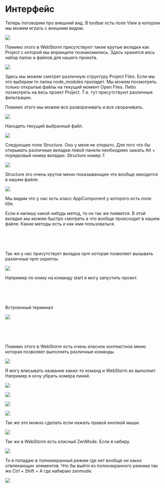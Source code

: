 # Интерфейс

Теперь поговорим про внешний вид. В toolbar есть поле View в котором мы можем играть с внешним видом.

![](img/001.jpg)

Помимо этого в WebStorm присутствуют такие крутые вкладки как Project с которой мы впринципе познакомились. Здесь хранится весь набор папок и файлов для нашего проекта.

![](img/002.jpg)

Здесь мы можем смотрет различную структуру Project Files. Если мы это выберем то папка node_modules пропадет.
Мы можем посмотреть только открытые файлы на текущий момент Open Files.
Либо посмотреть на весь проект Project. Т.е. тут присутствуют различные фильтрации.

Помимо этого мы можем все разворачивать и все сворачивать.

![](img/003.jpg)

Находить текущий выбранный файл.

![](img/004.jpg)

Следующее поле Structure. Оно у меня не открыто. Для того что бы открывать различные вкладки левой панели необходимо зажать Alt + порядковый номер вкладки. Structure номер 7.

![](img/005.jpg)

Structure это очень крутое меню показывающее что вообще находится в нашем файле.

![](img/006.jpg)

Мы видим что у нас есть класс AppComponent у которого есть поле title.

Если я напишу какой нибудь метод, то он так же появится. В этой вкладке мы можем быстро смотреть а что вообще происходит в нашем файле. Какие методы есть и как ими пользоваться.

<br/>
<br/>
<br/>

Так же у нас присутствует вкладка npm которая позволяет вызывать различные npm скрипты.

![](img/007.jpg)

Например по клику на команду start я могу запустить проект.

<br/>
<br/>
<br/>

Встроенный терминал

![](img/008.jpg)

<br/>
<br/>
<br/>

Помимо этого в WebStorm есть очень класное контекстное меню которая позволяет выполнять различные команды.

![](img/009.jpg)

Я могу вписывать название каких-то команд и WebStorm их выполнит. Например я хочу убрать номера линий.

![](img/010.jpg)

![](img/011.jpg)

![](img/012.jpg)

![](img/013.jpg)

Так же это можно сделать если нажать правой кнопкой мыши

![](img/014.jpg)

Так же в WebStorm есть класный ZenMode. Если я наберу.

![](img/015.jpg)

То я попадаю в полноекранный режим где нет вообще ни каких отвлекающих элементов.
Что бы выйти из полноэкранного режима так же Ctrl + Shift + A где набираю zenmode.

![](img/016.jpg)
